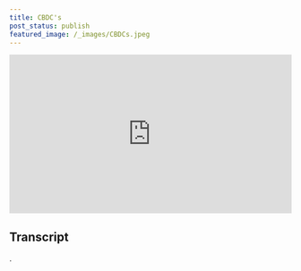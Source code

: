 ```yaml
---
title: CBDC's
post_status: publish
featured_image: /_images/CBDCs.jpeg
---
```


<div style="padding:56.25% 0 0 0;position:relative;"><iframe src="https://player.vimeo.com/video/844617048?badge=0&amp;autopause=0&amp;player_id=0&amp;app_id=58479" frameborder="0" allow="autoplay; fullscreen; picture-in-picture" allowfullscreen style="position:absolute;top:0;left:0;width:100%;height:100%;" title="049 CBDC‘s"></iframe></div>

<div style="margin-bottom:30px;"></div>

## Transcript
.

